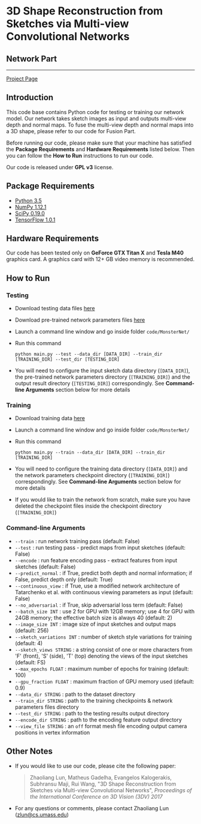 # 3D Shape Reconstruction from Sketches via Multi-view Convolutional Networks
## Network Part

----------

[Project Page](http://people.cs.umass.edu/~zlun/papers/SketchModeling/)

## Introduction

This code base contains Python code for testing or training our network model. Our network takes sketch images as input and outputs multi-view depth and normal maps. To fuse the multi-view depth and normal maps into a 3D shape, please refer to our code for Fusion Part.

Before running our code, please make sure that your machine has satisfied the **Package Requirements** and **Hardware Requirements** listed below. Then you can follow the **How to Run** instructions to run our code.

Our code is released under **GPL v3** license.

## Package Requirements

- [Python 3.5](https://www.python.org/)
- [NumPy 1.12.1](http://www.numpy.org/)
- [SciPy 0.19.0](https://www.scipy.org/)
- [TensorFlow 1.0.1](https://www.tensorflow.org/)

## Hardware Requirements

Our code has been tested only on **GeForce GTX Titan X** and **Tesla M40** graphics card. A graphics card with 12+ GB video memory is recommended.

## How to Run

### Testing

- Download testing data files [here](http://antares.cs.umass.edu/project_data/AdversarialMonsters/TestingData.7z)
- Download pre-trained network parameters files [here](https://www.dropbox.com/s/1prh2tpn0w1ak3l/Zhaoliang%20Lun%20-%20Checkpoint.7z?dl=0)
- Launch a command line window and go inside folder `code/MonsterNet/`
- Run this command

	```
	python main.py --test --data_dir [DATA_DIR] --train_dir [TRAINING_DIR] --test_dir [TESTING_DIR]
	```

- You will need to configure the input sketch data directory (`[DATA_DIR]`), the pre-trained network parameters directory (`[TRAINING_DIR]`) and the output result directory (`[TESTING_DIR]`) correspondingly. See **Command-line Arguments** section below for more details

### Training

- Download training data [here](https://www.dropbox.com/s/3a8xf2oozrvuriv/Zhaoliang%20Lun%20-%20TrainingData.7z?dl=0)
- Launch a command line window and go inside folder `code/MonsterNet/`
- Run this command

	```
	python main.py --train --data_dir [DATA_DIR] --train_dir [TRAINING_DIR]
	```

- You will need to configure the training data directory (`[DATA_DIR]`) and the network parameters checkpoint directory (`[TRAINING_DIR]`) correspondingly. See **Command-line Arguments** section below for more details
- If you would like to train the network from scratch, make sure you have deleted the checkpoint files inside the checkpoint directory (`[TRAINING_DIR]`)

### Command-line Arguments

- `--train` : run network training pass (default: False)
- `--test` : run testing pass - predict maps from input sketches (default: False) 
- `--encode` : run feature encoding pass - extract features from input sketches (default: False)
- `--predict_normal` : if True, predict both depth and normal information; if False, predict depth only (default: True) 
- `--continuous_view` : if True, use a modified network architecture of Tatarchenko et al. with continuous viewing parameters as input (default: False)
- `--no_adversarial` : if True, skip adversarial loss term (default: False)
- `--batch_size INT` : use 2 for GPU with 12GB memory; use 4 for GPU with 24GB memory; the effective batch size is always 40 (default: 2)   
- `--image_size INT` : image size of input sketches and output maps (default: 256) 
- `--sketch_variations INT` : number of sketch style variations for training (default: 4)
- `--sketch_views STRING` : a string consist of one or more characters from 'F' (front), 'S' (side), 'T' (top) denoting the views of the input sketches (default: FS)  
- `--max_epochs FLOAT` : maximum number of epochs for training (default: 100)
- `--gpu_fraction FLOAT` : maximum fraction of GPU memory used (default: 0.9) 
- `--data_dir STRING` : path to the dataset directory
- `--train_dir STRING` : path to the training checkpoints & network parameters files directory 
- `--test_dir STRING` : path to the testing results output directory
- `--encode_dir STRING` : path to the encoding feature output directory
- `--view_file STRING` : an `off` format mesh file encoding output camera positions in vertex information

## Other Notes

- If you would like to use our code, please cite the following paper:

	> Zhaoliang Lun, Matheus Gadelha, Evangelos Kalogerakis, Subhransu Maji, Rui Wang,
	"3D Shape Reconstruction from Sketches via Multi-view Convolutional Networks",
	*Proceedings of the International Conference on 3D Vision (3DV) 2017*

- For any questions or comments, please contact Zhaoliang Lun ([zlun@cs.umass.edu](mailto:zlun@cs.umass.edu))
